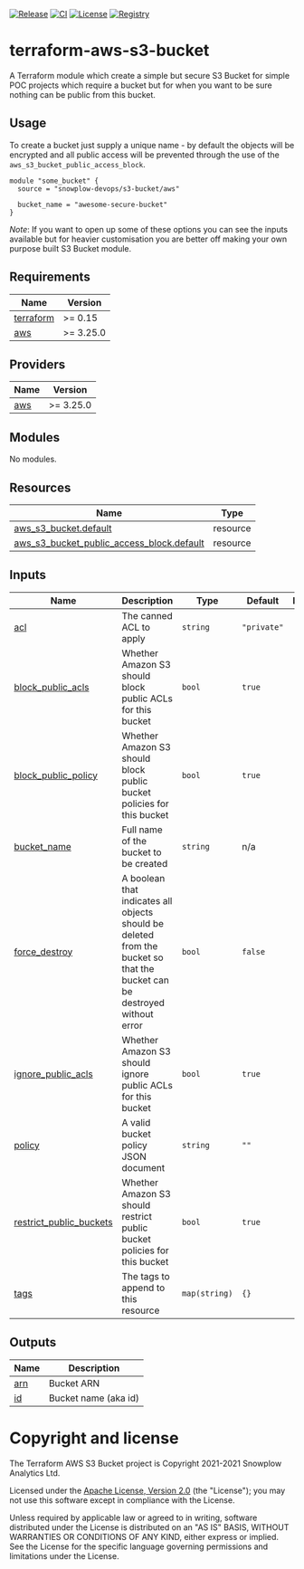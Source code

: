 [![Release][release-image]][release] [![CI][ci-image]][ci] [![License][license-image]][license] [![Registry][registry-image]][registry]

# terraform-aws-s3-bucket

A Terraform module which create a simple but secure S3 Bucket for simple POC projects which require a bucket but for when you want to be sure nothing can be public from this bucket.

## Usage

To create a bucket just supply a unique name - by default the objects will be encrypted and all public access will be prevented through the use of the `aws_s3_bucket_public_access_block`.

```hcl
module "some_bucket" {
  source = "snowplow-devops/s3-bucket/aws"

  bucket_name = "awesome-secure-bucket"
}
```

_Note_: If you want to open up some of these options you can see the inputs available but for heavier customisation you are better off making your own purpose built S3 Bucket module.

## Requirements

| Name | Version |
|------|---------|
| <a name="requirement_terraform"></a> [terraform](#requirement\_terraform) | >= 0.15 |
| <a name="requirement_aws"></a> [aws](#requirement\_aws) | >= 3.25.0 |

## Providers

| Name | Version |
|------|---------|
| <a name="provider_aws"></a> [aws](#provider\_aws) | >= 3.25.0 |

## Modules

No modules.

## Resources

| Name | Type |
|------|------|
| [aws_s3_bucket.default](https://registry.terraform.io/providers/hashicorp/aws/latest/docs/resources/s3_bucket) | resource |
| [aws_s3_bucket_public_access_block.default](https://registry.terraform.io/providers/hashicorp/aws/latest/docs/resources/s3_bucket_public_access_block) | resource |

## Inputs

| Name | Description | Type | Default | Required |
|------|-------------|------|---------|:--------:|
| <a name="input_acl"></a> [acl](#input\_acl) | The canned ACL to apply | `string` | `"private"` | no |
| <a name="input_block_public_acls"></a> [block\_public\_acls](#input\_block\_public\_acls) | Whether Amazon S3 should block public ACLs for this bucket | `bool` | `true` | no |
| <a name="input_block_public_policy"></a> [block\_public\_policy](#input\_block\_public\_policy) | Whether Amazon S3 should block public bucket policies for this bucket | `bool` | `true` | no |
| <a name="input_bucket_name"></a> [bucket\_name](#input\_bucket\_name) | Full name of the bucket to be created | `string` | n/a | yes |
| <a name="input_force_destroy"></a> [force\_destroy](#input\_force\_destroy) | A boolean that indicates all objects should be deleted from the bucket so that the bucket can be destroyed without error | `bool` | `false` | no |
| <a name="input_ignore_public_acls"></a> [ignore\_public\_acls](#input\_ignore\_public\_acls) | Whether Amazon S3 should ignore public ACLs for this bucket | `bool` | `true` | no |
| <a name="input_policy"></a> [policy](#input\_policy) | A valid bucket policy JSON document | `string` | `""` | no |
| <a name="input_restrict_public_buckets"></a> [restrict\_public\_buckets](#input\_restrict\_public\_buckets) | Whether Amazon S3 should restrict public bucket policies for this bucket | `bool` | `true` | no |
| <a name="input_tags"></a> [tags](#input\_tags) | The tags to append to this resource | `map(string)` | `{}` | no |

## Outputs

| Name | Description |
|------|-------------|
| <a name="output_arn"></a> [arn](#output\_arn) | Bucket ARN |
| <a name="output_id"></a> [id](#output\_id) | Bucket name (aka id) |

# Copyright and license

The Terraform AWS S3 Bucket project is Copyright 2021-2021 Snowplow Analytics Ltd.

Licensed under the [Apache License, Version 2.0][license] (the "License");
you may not use this software except in compliance with the License.

Unless required by applicable law or agreed to in writing, software
distributed under the License is distributed on an "AS IS" BASIS,
WITHOUT WARRANTIES OR CONDITIONS OF ANY KIND, either express or implied.
See the License for the specific language governing permissions and
limitations under the License.

[release]: https://github.com/snowplow-devops/terraform-aws-s3-bucket/releases/latest
[release-image]: https://img.shields.io/github/v/release/snowplow-devops/terraform-aws-s3-bucket

[ci]: https://github.com/snowplow-devops/terraform-aws-s3-bucket/actions?query=workflow%3Aci
[ci-image]: https://github.com/snowplow-devops/terraform-aws-s3-bucket/workflows/ci/badge.svg

[license]: https://www.apache.org/licenses/LICENSE-2.0
[license-image]: https://img.shields.io/badge/license-Apache--2-blue.svg?style=flat

[registry]: https://registry.terraform.io/modules/snowplow-devops/s3-bucket/aws/latest
[registry-image]: https://img.shields.io/static/v1?label=Terraform&message=Registry&color=7B42BC&logo=terraform
